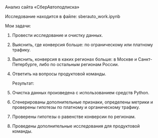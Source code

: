 Анализ сайта «СберАвтоподписка»  

Исследование находится в файле: sberauto_work.ipynb

Мои задачи:
1) Провести исследование и очистку данных.  
2) Выяснить, где конверсия больше: по ограническому или платному трафику.  
3) Выяснить, конверсия в каких регионах больше: в Москве и Санкт-Петербурге, либо по остальным регионам России.
4) Ответить на вопросы продуктовой команды.

   Результат:
1) Очистка данных произведена с использованием средств Python.
2) Сгенерированы дополнительные признаки, определены метрики и проверены гипотезы по платному и органическому трафику.
3) Проверены гипотезы о равенстве конверсии по регионам. 
4) Проведены дополнительные исследования для продуктовой команды.
